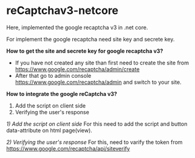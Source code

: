 # reCaptchav3-netcore

Here, implemented the google recaptcha v3 in .net core.

For implement the google recaptcha need site key and secrete key.

**How to get the site and secrete key for google recaptcha v3?**
- If you have not created any site than first need to create the site from https://www.google.com/recaptcha/admin/create
- After that go to admin console https://www.google.com/recaptcha/admin and switch to your site. 


**How to integrate the google reCaptcha v3?**
1) Add the script on client side
2) Verifying the user's response


*1) Add the script on client side*
  For this need to add the script and button data-attribute on html page(view).
 
*2) Verifying the user's response*
  For this, need to varify the token from https://www.google.com/recaptcha/api/siteverify
  

 
